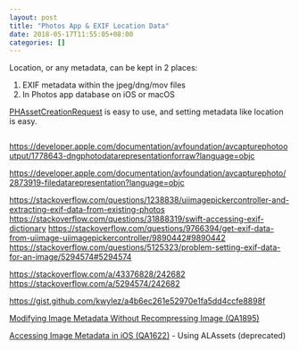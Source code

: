 ```yaml
---
layout: post
title: "Photos App & EXIF Location Data"
date: 2018-05-17T11:55:05+08:00
categories: []
---
```


Location, or any metadata, can be kept in 2 places:

1. EXIF metadata within the jpeg/dng/mov files
2. In Photos app database on iOS or macOS



[PHAssetCreationRequest](https://developer.apple.com/documentation/photos/phassetcreationrequest) is easy to use, and setting metadata like location is easy.

```swift
```

https://developer.apple.com/documentation/avfoundation/avcapturephotooutput/1778643-dngphotodatarepresentationforraw?language=objc

https://developer.apple.com/documentation/avfoundation/avcapturephoto/2873919-filedatarepresentation?language=objc



https://stackoverflow.com/questions/1238838/uiimagepickercontroller-and-extracting-exif-data-from-existing-photos
https://stackoverflow.com/questions/31888319/swift-accessing-exif-dictionary
https://stackoverflow.com/questions/9766394/get-exif-data-from-uiimage-uiimagepickercontroller/9890442#9890442
https://stackoverflow.com/questions/5125323/problem-setting-exif-data-for-an-image/5294574#5294574

https://stackoverflow.com/a/43376828/242682
https://stackoverflow.com/a/5294574/242682


https://gist.github.com/kwylez/a4b6ec261e52970e1fa5dd4ccfe8898f


[Modifying Image Metadata Without Recompressing Image (QA1895)](https://developer.apple.com/library/content/qa/qa1895/_index.html)


[Accessing Image Metadata in iOS (QA1622)](https://developer.apple.com/library/content/qa/qa1622/_index.html) - Using ALAssets (deprecated)
